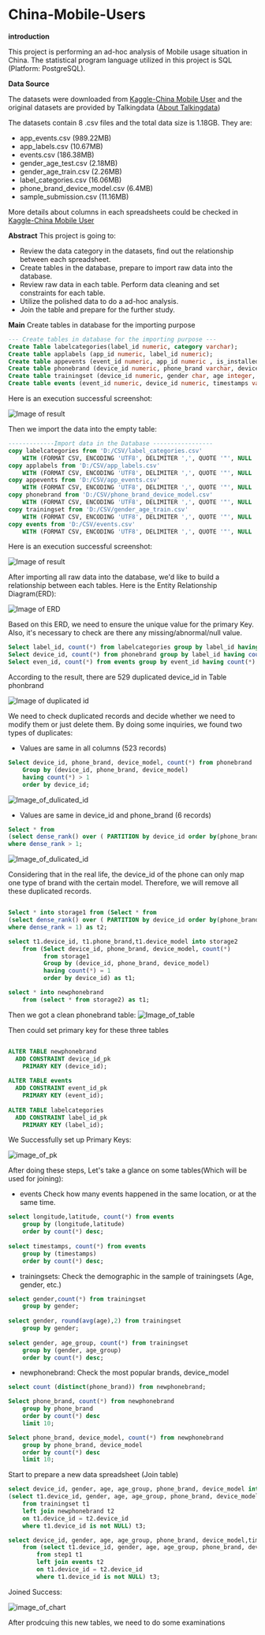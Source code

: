 # China-Mobile-Users

**introduction** 

This project is performing an ad-hoc analysis of Mobile usage situation in China. The statistical program language utilized in this project is SQL (Platform: PostgreSQL).

**Data Source**

The datasets were downloaded from [Kaggle-China Mobile User](https://www.kaggle.com/chinapage/china-mobile-user-gemographics) and the original datasets are provided by Talkingdata ([About Talkingdata](http://www.talkingdata.com/))

The datasets contain 8 .csv files and the total data size is 1.18GB. They are:
* app_events.csv (989.22MB)
* app_labels.csv (10.67MB)
* events.csv (186.38MB)
* gender_age_test.csv (2.18MB)
* gender_age_train.csv (2.26MB)
* label_categories.csv (16.06MB)
* phone_brand_device_model.csv (6.4MB)
* sample_submission.csv (11.16MB)

More details about columns in each spreadsheets could be checked in [Kaggle-China Mobile User](https://www.kaggle.com/chinapage/china-mobile-user-gemographics)

**Abstract**
This project is going to:
* Review the data category in the datasets, find out the relationship between each spreadsheet.
* Create tables in the database, prepare to import raw data into the database.
* Review raw data in each table. Perform data cleaning and set constraints for each table.
* Utilize the polished data to do a ad-hoc analysis.
* Join the table and prepare for the further study. 

**Main**
Create tables in database for the importing purpose

```SQL
--- Create tables in database for the importing purpose ---
Create Table labelcategories(label_id numeric, category varchar);
Create table applabels (app_id numeric, label_id numeric);
Create table appevents (event_id numeric, app_id numeric , is_installed varchar, is_active varchar);
Create table phonebrand (device_id numeric, phone_brand varchar, device_model varchar);
Create table trainingset (device_id numeric, gender char, age integer, age_group varchar);
Create table events (event_id numeric, device_id numeric, timestamps varchar, longitude numeric, latitude numeric); 

```
Here is an execution successful screenshot:

![Image of result](https://github.com/Dan-95/China-Mobile-Users/blob/master/results/Create%20Table%20Example%20Result.png)

Then we import the data into the empty table:

```SQL
-------------Import data in the Database -----------------
copy labelcategories from 'D:/CSV/label_categories.csv' 
	WITH (FORMAT CSV, ENCODING 'UTF8', DELIMITER ',', QUOTE '"', NULL '', HEADER True);
copy applabels from 'D:/CSV/app_labels.csv'
	WITH (FORMAT CSV, ENCODING 'UTF8', DELIMITER ',', QUOTE '"', NULL '', HEADER True);
copy appevents from 'D:/CSV/app_events.csv'
	WITH (FORMAT CSV, ENCODING 'UTF8', DELIMITER ',', QUOTE '"', NULL '', HEADER True);
copy phonebrand from 'D:/CSV/phone_brand_device_model.csv'
	WITH (FORMAT CSV, ENCODING 'UTF8', DELIMITER ',', QUOTE '"', NULL '', HEADER True);
copy trainingset from 'D:/CSV/gender_age_train.csv'
	WITH (FORMAT CSV, ENCODING 'UTF8', DELIMITER ',', QUOTE '"', NULL '', HEADER True);
copy events from 'D:/CSV/events.csv'
	WITH (FORMAT CSV, ENCODING 'UTF8', DELIMITER ',', QUOTE '"', NULL '', HEADER True);

```
Here is an execution successful screenshot:

![Image of result](https://github.com/Dan-95/China-Mobile-Users/blob/master/results/Import%20Table%20Result.png)

After importing all raw data into the database, we'd like to build a relationship between each tables. Here is the Entity Relationship Diagram(ERD):

![Image of ERD](https://github.com/Dan-95/China-Mobile-Users/blob/master/china_mobile_users%20EDR.png)

Based on this ERD, we need to ensure the unique value for the primary Key. Also, it's necessary to check are there any missing/abnormal/null value.

```SQL
Select label_id, count(*) from labelcategories group by label_id having count(*) > 1;
Select device_id, count(*) from phonebrand group by label_id having count(*) > 1;
Select even_id, count(*) from events group by event_id having count(*) > 1; 

```
According to the result, there are 529 duplicated device_id in Table phonbrand 

![Image of duplicated id](https://github.com/Dan-95/China-Mobile-Users/blob/master/results/Duplicated%20records%201.png)

We need to check duplicated records and decide whether we need to modify them or just delete them. By doing some inquiries, we found two types of duplicates:
* Values are same in all columns (523 records)
```SQL
Select device_id, phone_brand, device_model, count(*) from phonebrand
	Group by (device_id, phone_brand, device_model)
	having count(*) > 1
	order by device_id;
```
![Image_of_dulicated_id](https://github.com/Dan-95/China-Mobile-Users/blob/master/results/type%201%20duplicated.png)

* Values are same in device_id and phone_brand (6 records)
```SQL
Select * from 
(select dense_rank() over ( PARTITION by device_id order by(phone_brand,device_model) desc),* from phonebrand) as t1
where dense_rank > 1;
```
![Image_of_dulicated_id](https://github.com/Dan-95/China-Mobile-Users/blob/master/results/type%202%20duplicated.png)

Considering that in the real life, the device_id of the phone can only map one type of brand with the certain model. Therefore, we will remove all these duplicated records.
```SQL

Select * into storage1 from (Select * from 
(select dense_rank() over ( PARTITION by device_id order by(phone_brand,device_model) desc),* from phonebrand) as t1
where dense_rank = 1) as t2;

select t1.device_id, t1.phone_brand,t1.device_model into storage2 
	from (Select device_id, phone_brand, device_model, count(*) 
		  from storage1
		  Group by (device_id, phone_brand, device_model)
		  having count(*) = 1
		  order by device_id) as t1;

select * into newphonebrand 
	from (select * from storage2) as t1;
```
Then we got a clean phonebrand table:
![Image_of_table](https://github.com/Dan-95/China-Mobile-Users/blob/master/results/newphonebrand.png)

Then could set primary key for these three tables
```SQL

ALTER TABLE newphonebrand
  ADD CONSTRAINT device_id_pk 
    PRIMARY KEY (device_id);
	
ALTER TABLE events
  ADD CONSTRAINT event_id_pk 
    PRIMARY KEY (event_id);	
	
ALTER TABLE labelcategories
  ADD CONSTRAINT label_id_pk 
    PRIMARY KEY (label_id);

```
We Successfully set up Primary Keys:

![image_of_pk](https://github.com/Dan-95/China-Mobile-Users/blob/master/results/PK.png)

After doing these steps, Let's take a glance on some tables(Which will be used for joining):

* events
Check how many events happened in the same location, or at the same time.
```SQL
select longitude,latitude, count(*) from events
	group by (longitude,latitude)
	order by count(*) desc;
	
select timestamps, count(*) from events
	group by (timestamps)
	order by count(*) desc;
```
* trainingsets:
Check the demographic in the sample of trainingsets (Age, gender, etc.) 

```SQL
select gender,count(*) from trainingset
	group by gender;
	
select gender, round(avg(age),2) from trainingset
	group by gender;
	
select gender, age_group, count(*) from trainingset
	group by (gender, age_group)
	order by count(*) desc;
```

* newphonebrand:
Check the most popular brands, device_model

```SQL
select count (distinct(phone_brand)) from newphonebrand;

Select phone_brand, count(*) from newphonebrand
	group by phone_brand
	order by count(*) desc
	limit 10;

Select phone_brand, device_model, count(*) from newphonebrand
	group by phone_brand, device_model
	order by count(*) desc
	limit 10;
```
Start to prepare a new data spreadsheet (Join table)

``` SQL 
select device_id, gender, age, age_group, phone_brand, device_model into step1 from
(select t1.device_id, gender, age, age_group, phone_brand, device_model
	from trainingset t1
	left join newphonebrand t2
	on t1.device_id = t2.device_id
	where t1.device_id is not NULL) t3;

select device_id, gender, age, age_group, phone_brand, device_model,timestamps, longitude, latitude into finalchart
	from (select t1.device_id, gender, age, age_group, phone_brand, device_model,timestamps, longitude, latitude 
		from step1 t1
		left join events t2
		on t1.device_id = t2.device_id
		where t1.device_id is not NULL) t3;

```
Joined Success:

![image_of_chart](https://github.com/Dan-95/China-Mobile-Users/blob/master/results/final_chart.png)

After prodcuing this new tables, we need to do some examinations



